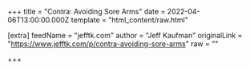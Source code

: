 
+++
title = "Contra: Avoiding Sore Arms"
date = 2022-04-06T13:00:00.000Z
template = "html_content/raw.html"

[extra]
feedName = "jefftk.com"
author = "Jeff Kaufman"
originalLink = "https://www.jefftk.com/p/contra-avoiding-sore-arms"
raw = ""

+++


